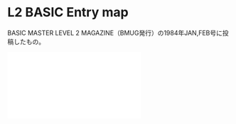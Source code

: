 # L2 BASIC Entry map

BASIC MASTER LEVEL 2 MAGAZINE（BMUG発行）の1984年JAN,FEB号に投稿したもの。

![MONITOR entry map](./monitor-entry-map.BMUG198401-02.pdf "MONITOR entry map")
